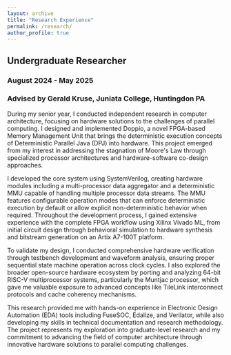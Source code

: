 ```yaml
---
layout: archive
title: "Research Experience"
permalink: /research/
author_profile: true
---
```


## Undergraduate Researcher

### August 2024 - May 2025

### Advised by Gerald Kruse, Juniata College, Huntingdon PA

During my senior year, I conducted independent research in computer architecture, focusing on hardware solutions to the challenges of parallel computing. I designed and implemented Doppio, a novel FPGA-based Memory Management Unit that brings the deterministic execution concepts of Deterministic Parallel Java (DPJ) into hardware. This project emerged from my interest in addressing the stagnation of Moore's Law through specialized processor architectures and hardware-software co-design approaches.

I developed the core system using SystemVerilog, creating hardware modules including a multi-processor data aggregator and a deterministic MMU capable of handling multiple processor data streams. The MMU features configurable operation modes that can enforce deterministic execution by default or allow explicit non-deterministic behavior when required. Throughout the development process, I gained extensive experience with the complete FPGA workflow using Xilinx Vivado ML, from initial circuit design through behavioral simulation to hardware synthesis and bitstream generation on an Artix A7-100T platform.

To validate my design, I conducted comprehensive hardware verification through testbench development and waveform analysis, ensuring proper sequential state machine operation across clock cycles. I also explored the broader open-source hardware ecosystem by porting and analyzing 64-bit RISC-V multiprocessor systems, particularly the Muntjac processor, which gave me valuable exposure to advanced concepts like TileLink interconnect protocols and cache coherency mechanisms.

This research provided me with hands-on experience in Electronic Design Automation (EDA) tools including FuseSOC, Edalize, and Verilator, while also developing my skills in technical documentation and research methodology. The project represents my exploration into graduate-level research and my commitment to advancing the field of computer architecture through innovative hardware solutions to parallel computing challenges.